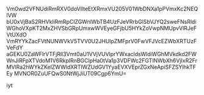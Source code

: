 Vm0wd2VFNUdiRmRXV0doVllteEtXRmxVU205V01WbDNXa1pPVmxKc2NEQlVW
bU0xVjBaS2RHVkliRmRpClZGWnlWbTB4UzFJeVRrbGlSbVJYQ2sweFNsRldi
WGhoVXpKT2MxZHVSbGRpUmxwWVEyeGFjbU5HYkZoVwpNMUpvVlRJeFVtUXdO
VmRYYkZacFVtNUNWVkV5TVV0U2JHUlpZMFprV0FwVFJVcEZWbXRTUzFVeFdY
aGEKU0ZaWFlrVTFjRll3Vmt0aU1VVjVUVlprYWxacldsWldiWGhMVkdkd2FW
WnJiRFpXTVdoM1V6RkplRnBGClpHa0tVa1p3VDFWc2FGTlNWbXh6VjIxR2Fr
MVlRa2hWYkZKelZWWldXRTlWZUdGV1YyaEVXVEprZGxNeApiSFZSYlhkTFEy
MVNOR0ZuUFQwS0NtWjJiUT09Cgp6YmU=

iyt